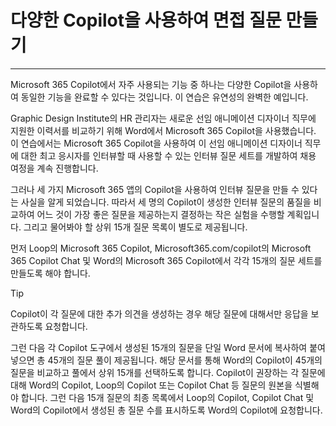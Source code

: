 # 다양한 Copilot을 사용하여 면접 질문 만들기
---
Microsoft 365 Copilot에서 자주 사용되는 기능 중 하나는 다양한 Copilot을 사용하여 동일한 기능을 완료할 수 있다는 것입니다. 이 연습은 유연성의 완벽한 예입니다.

Graphic Design Institute의 HR 관리자는 새로운 선임 애니메이션 디자이너 직무에 지원한 이력서를 비교하기 위해 Word에서 Microsoft 365 Copilot을 사용했습니다. 이 연습에서는 Microsoft 365 Copilot을 사용하여 이 선임 애니메이션 디자이너 직무에 대한 최고 응시자를 인터뷰할 때 사용할 수 있는 인터뷰 질문 세트를 개발하여 채용 여정을 계속 진행합니다.

그러나 세 가지 Microsoft 365 앱의 Copilot을 사용하여 인터뷰 질문을 만들 수 있다는 사실을 알게 되었습니다. 따라서 세 명의 Copilot이 생성한 인터뷰 질문의 품질을 비교하여 어느 것이 가장 좋은 질문을 제공하는지 결정하는 작은 실험을 수행할 계획입니다. 그리고 물어봐야 할 상위 15개 질문 목록이 별도로 제공됩니다.

먼저 Loop의 Microsoft 365 Copilot, Microsoft365.com/copilot의 Microsoft 365 Copilot Chat 및 Word의 Microsoft 365 Copilot에서 각각 15개의 질문 세트를 만들도록 해야 합니다.

> [!TIP]
> Copilot이 각 질문에 대한 추가 의견을 생성하는 경우 해당 질문에 대해서만 응답을 보관하도록 요청합니다.

그런 다음 각 Copilot 도구에서 생성된 15개의 질문을 단일 Word 문서에 복사하여 붙여넣으면 총 45개의 질문 풀이 제공됩니다. 해당 문서를 통해 Word의 Copilot이 45개의 질문을 비교하고 풀에서 상위 15개를 선택하도록 합니다. Copilot이 권장하는 각 질문에 대해 Word의 Copilot, Loop의 Copilot 또는 Copilot Chat 등 질문의 원본을 식별해야 합니다. 그런 다음 15개 질문의 최종 목록에서 Loop의 Copilot, Copilot Chat 및 Word의 Copilot에서 생성된 총 질문 수를 표시하도록 Word의 Copilot에 요청합니다.
